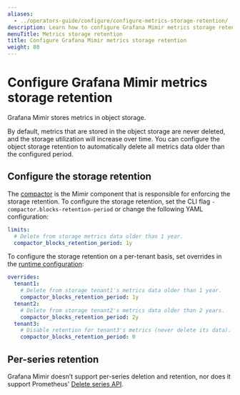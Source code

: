 ```yaml
---
aliases:
  - ../operators-guide/configure/configure-metrics-storage-retention/
description: Learn how to configure Grafana Mimir metrics storage retention.
menuTitle: Metrics storage retention
title: Configure Grafana Mimir metrics storage retention
weight: 80
---
```


# Configure Grafana Mimir metrics storage retention

Grafana Mimir stores metrics in object storage.

By default, metrics that are stored in the object storage are never deleted, and the storage utilization will increase over time.
You can configure the object storage retention to automatically delete all metrics data older than the configured period.

## Configure the storage retention

The [compactor](/docs/mimir/<MIMIR_VERSION>/references/architecture/components/compactor/) is the Mimir component that is responsible for enforcing the storage retention.
To configure the storage retention, set the CLI flag `-compactor.blocks-retention-period` or change the following YAML configuration:

```yaml
limits:
  # Delete from storage metrics data older than 1 year.
  compactor_blocks_retention_period: 1y
```

To configure the storage retention on a per-tenant basis, set overrides in the [runtime configuration](../about-runtime-configuration/):

```yaml
overrides:
  tenant1:
    # Delete from storage tenant1's metrics data older than 1 year.
    compactor_blocks_retention_period: 1y
  tenant2:
    # Delete from storage tenant2's metrics data older than 2 years.
    compactor_blocks_retention_period: 2y
  tenant3:
    # Disable retention for tenant3's metrics (never delete its data).
    compactor_blocks_retention_period: 0
```

## Per-series retention

Grafana Mimir doesn’t support per-series deletion and retention, nor does it support Prometheus' [Delete series API](https://prometheus.io/docs/prometheus/latest/querying/api/#delete-series).
